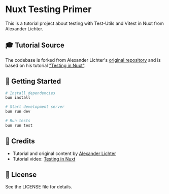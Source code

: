 # Nuxt Testing Primer

This is a tutorial project about testing with Test-Utils and Vitest in Nuxt from Alexander Lichter.

## 🎓 Tutorial Source

The codebase is forked from Alexander Lichter's [original repository](https://github.com/manniL/nuxt-test-utils-primer) and is based on his tutorial ["Testing in Nuxt"](https://www.youtube.com/watch?v=yGzwk9xi9gU).

## 🚀 Getting Started

```bash
# Install dependencies
bun install

# Start development server
bun run dev

# Run tests
bun run test
```

## 📝 Credits

- Tutorial and original content by [Alexander Lichter](https://github.com/manniL)
- Tutorial video: [Testing in Nuxt](https://www.youtube.com/watch?v=yGzwk9xi9gU)

## 📄 License

See the LICENSE file for details.

